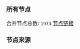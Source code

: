 ### 所有节点
合并节点总数: `1973`
[节点链接](https://raw.githubusercontent.com/rzhy1/11/master/sub/sub_merge_base64.txt)

### 节点来源
